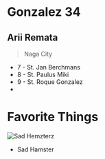 # Gonzalez 34
## Arii Remata
> Naga City

- 7 - St. Jan Berchmans
- 8 - St. Paulus Miki
- 9 - St. Roque Gonzalez
- 
# **Favorite Things**


![Sad Hemzterz](https://github.com/user-attachments/assets/d25ca228-3b56-410b-a4b0-aed6e0b53b4e)
- Sad Hamster
